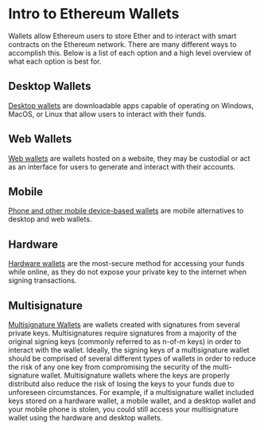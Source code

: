 # Intro to Ethereum Wallets

Wallets allow Ethereum users to store Ether and to interact with smart contracts on the Ethereum network. There are many different ways to accomplish this. Below is a list of each option and a high level overview of what each option is best for.

## Desktop Wallets
[Desktop wallets](desktop.md) are downloadable apps capable of operating on Windows, MacOS, or Linux that allow users to interact with their funds.

## Web Wallets
[Web wallets](web.md) are wallets hosted on a website, they may be custodial or act as an interface for users to generate and interact with their accounts.

## Mobile
[Phone and other mobile device-based wallets](mobile.md) are mobile alternatives to desktop and web wallets.

## Hardware
[Hardware wallets](hardware.md) are the most-secure method for accessing your funds while online, as they do not expose your private key to the internet when signing transactions.

## Multisignature
[Multisignature Wallets](multisignature.md) are wallets created with signatures from several private keys. Multisignatures require signatures from a majority of the original signing keys (commonly referred to as n-of-m keys) in order to interact with the wallet. Ideally, the signing keys of a multisignature wallet should be comprised of several different types of wallets in order to reduce the risk of any one key from compromising the security of the multi-signature wallet. Multisignature wallets where the keys are properly distributd also reduce the risk of losing the keys to your funds due to unforeseen circumstances. For example, if a multisignature wallet included keys stored on a hardware wallet, a mobile wallet, and a desktop wallet and your mobile phone is stolen, you could still access your multisignature wallet using the hardware and desktop wallets.
